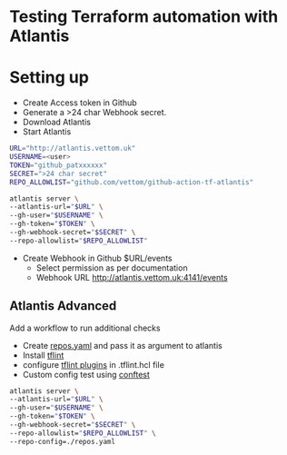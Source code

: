 # Testing Terraform automation with Atlantis

# Setting up
- Create Access token in Github
- Generate a >24 char Webhook secret. 
- Download Atlantis
- Start Atlantis

```bash
URL="http://atlantis.vettom.uk"
USERNAME=<user>
TOKEN="github_patxxxxxx"
SECRET=">24 char secret"
REPO_ALLOWLIST="github.com/vettom/github-action-tf-atlantis"

atlantis server \
--atlantis-url="$URL" \
--gh-user="$USERNAME" \
--gh-token="$TOKEN" \
--gh-webhook-secret="$SECRET" \
--repo-allowlist="$REPO_ALLOWLIST"
```
- Create Webhook in Github $URL/events
    - Select permission as per documentation
    - Webhook URL <http://atlantis.vettom.uk:4141/events>



## Atlantis Advanced
Add a workflow to run additional checks
- Create [repos.yaml](repos_template.md) and pass it as argument to atlantis
- Install [tflint](https://github.com/terraform-linters/tflint)
- configure [tflint plugins](https://github.com/terraform-linters/tflint#getting-started) in .tflint.hcl file
- Custom config test using [conftest](https://www.conftest.dev/)

```bash
atlantis server \
--atlantis-url="$URL" \
--gh-user="$USERNAME" \
--gh-token="$TOKEN" \
--gh-webhook-secret="$SECRET" \
--repo-allowlist="$REPO_ALLOWLIST" \
--repo-config=./repos.yaml

```

